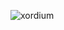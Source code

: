 <p><img align="left" src="https://github-readme-stats.vercel.app/api/top-langs?username=phishontop&show_icons=true&locale=en&layout=compact&theme=dark" alt="xordium" /></p>

<!--
**xordium/xordium** is a ✨ _special_ ✨ repository because its `README.md` (this file) appears on your GitHub profile.

Here are some ideas to get you started:

- 🔭 I’m currently working on ...
- 🌱 I’m currently learning ...
- 👯 I’m looking to collaborate on ...
- 🤔 I’m looking for help with ...
- 💬 Ask me about ...
- 📫 How to reach me: ...
- 😄 Pronouns: ...
- ⚡ Fun fact: ...
-->
